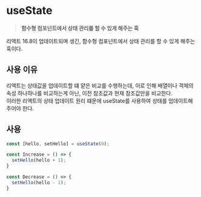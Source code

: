 # useState
  > **함수형 컴포넌트에서 상태 관리를 할 수 있게 해주는 훅**
  
  리액트 16.8이 업데이트되며 생긴, 함수형 컴포넌트에서 상태 관리를 할 수 있게 해주는 훅이다.

  ## 사용 이유
  리액트는 상태값을 업데이트할 떄 얕은 비교를 수행하는데, 이로 인해 배열이나 객체의 속성 하나하나를 비교하는게 아닌, 이전 참조값과 현재 참조값만을 비교한다.  
  이러한 리액트의 상태 업데이트 원리 떄문에 useState를 사용하여 상태를 업데이트해주어야 한다.

  ## 사용
  ```js
  const [hello, setHello] = useState(0);

  const Increase = () => {
    setHello(hello + 1);
  }

  const Decrease = () => {
    setHello(hello - 1);
  }
  ```
  
  